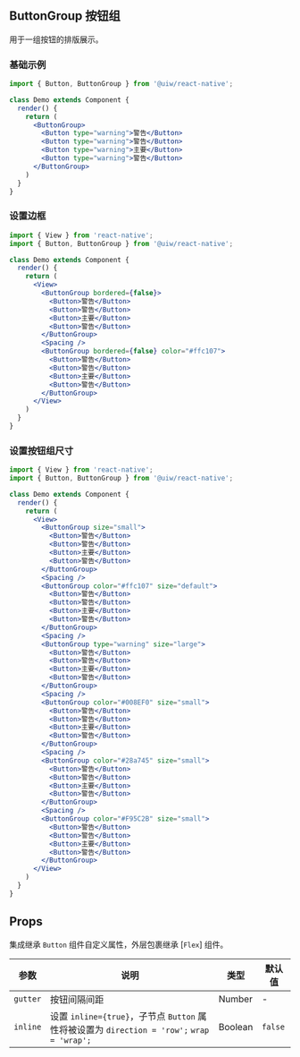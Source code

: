 ButtonGroup 按钮组
---

用于一组按钮的排版展示。

### 基础示例

<!--DemoStart--> 
```jsx
import { Button, ButtonGroup } from '@uiw/react-native';

class Demo extends Component {
  render() {
    return (
      <ButtonGroup>
        <Button type="warning">警告</Button>
        <Button type="warning">警告</Button>
        <Button type="warning">主要</Button>
        <Button type="warning">警告</Button>
      </ButtonGroup>
    )
  }
}
```
<!--End-->

### 设置边框

<!--DemoStart--> 
```jsx
import { View } from 'react-native';
import { Button, ButtonGroup } from '@uiw/react-native';

class Demo extends Component {
  render() {
    return (
      <View>
        <ButtonGroup bordered={false}>
          <Button>警告</Button>
          <Button>警告</Button>
          <Button>主要</Button>
          <Button>警告</Button>
        </ButtonGroup>
        <Spacing />
        <ButtonGroup bordered={false} color="#ffc107">
          <Button>警告</Button>
          <Button>警告</Button>
          <Button>主要</Button>
          <Button>警告</Button>
        </ButtonGroup>
      </View>
    )
  }
}
```
<!--End-->

### 设置按钮组尺寸

<!--DemoStart--> 
```jsx
import { View } from 'react-native';
import { Button, ButtonGroup } from '@uiw/react-native';

class Demo extends Component {
  render() {
    return (
      <View>
        <ButtonGroup size="small">
          <Button>警告</Button>
          <Button>警告</Button>
          <Button>主要</Button>
          <Button>警告</Button>
        </ButtonGroup>
        <Spacing />
        <ButtonGroup color="#ffc107" size="default">
          <Button>警告</Button>
          <Button>警告</Button>
          <Button>主要</Button>
          <Button>警告</Button>
        </ButtonGroup>
        <Spacing />
        <ButtonGroup type="warning" size="large">
          <Button>警告</Button>
          <Button>警告</Button>
          <Button>主要</Button>
          <Button>警告</Button>
        </ButtonGroup>
        <Spacing />
        <ButtonGroup color="#008EF0" size="small">
          <Button>警告</Button>
          <Button>警告</Button>
          <Button>主要</Button>
          <Button>警告</Button>
        </ButtonGroup>
        <Spacing />
        <ButtonGroup color="#28a745" size="small">
          <Button>警告</Button>
          <Button>警告</Button>
          <Button>主要</Button>
          <Button>警告</Button>
        </ButtonGroup>
        <Spacing />
        <ButtonGroup color="#F95C2B" size="small">
          <Button>警告</Button>
          <Button>警告</Button>
          <Button>主要</Button>
          <Button>警告</Button>
        </ButtonGroup>
      </View>
    )
  }
}
```
<!--End-->


## Props

集成继承 `Button` 组件自定义属性，外层包裹继承 [`Flex`] 组件。

| 参数 | 说明 | 类型 | 默认值 |
|------|------|-----|------|
| `gutter` | 按钮间隔间距 | Number | - |
| `inline` | 设置 `inline={true}`，子节点 `Button` 属性将被设置为 `direction = 'row';` `wrap = 'wrap';` | Boolean | `false` |
